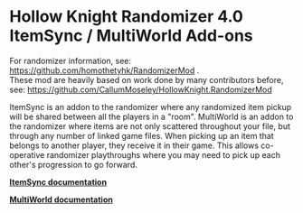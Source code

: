 # Hollow Knight Randomizer 4.0 ItemSync / MultiWorld Add-ons

For randomizer information, see: https://github.com/homothetyhk/RandomizerMod .  
These mod are heavily based on work done by many contributors before, see: https://github.com/CallumMoseley/HollowKnight.RandomizerMod

ItemSync is an addon to the randomizer where any randomized item pickup will be shared between all the players in a "room".
MultiWorld is an addon to the randomizer where items are not only scattered throughout your file, but through any number of linked game files. When picking up an item that belongs to another player, they receive it in their game. This allows co-operative randomizer playthroughs where you may need to pick up each other's progression to go forward.

[**ItemSync documentation**](ItemSyncMod/README.md)

[**MultiWorld documentation**](ItemSyncMod/README.md)
